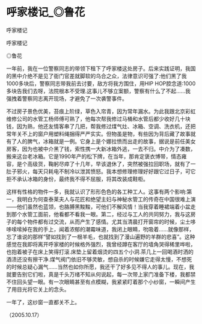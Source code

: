 # 呼家楼记_◎鲁花

呼家楼记

呼家楼记

◎鲁花

一年前，我在一位警察同志的带领下租下了呼家楼这处房子。后来实践证明，我国的黑中介绝不是见了衙门官差就脚软的乌合之众，法律意识可强了:他们黑了我1000多块后，警察同志带我前去讨要，敌方将我方围住，用HIP HOP腔念道:1000多块告我们去呀，法院根本不受理.这事儿不够立案额，警察有什么了不起……我强拽着警察同志离开现场，才避免了一次袭警事件。

不过房子景色优美，苔痕上阶绿，草色入帘青，因为常年漏水。为此我跟北京彩虹维修公司的水管工杨师傅可熟了，他每次帮我修过马桶和水管后都少收好几十块钱，因为熟，他还友情客串了几把，帮我修过煤气灶、冰箱、空调、洗衣机，还把常年关不上的窗户用塑料绳捆得严严实实。但物虽是物，有些因为背后藏了故事就有了人的脾气，冰箱就是一例。它身上是个娜拉愤而出走的故事，据说是前任美女房客，因为也被中介黑了钱，索性携一大新冰箱外逃，一去不归。中介为了凑数，搬来这台老冰箱。它是1990年产的松下牌，在当年，那肯定褒衣博带，情态雍容，是个高级货，鞠躬尽瘁了十几年，早该退休了，突然被强拉回职场，就有了一肚子邪火，每天只耗电不制冷以泄其愤怒。我本想修理修理好好跟它过日子，可它拒不承认冰箱的身份，最终我不得不屈服，将其改装成鞋柜。

这样有性格的物件一多，我就认识了形形色色的各工种工人。这事有两个影响:第一，我明白为何查泰莱夫人与花匠和绝望主妇与神秘水管工的传奇在中国很难上演——他们虽然也蓝领，也胳膊黑黢黢，可他们不解风情！当我穿着睡裙端着小盆走到那个水管工面前，他看都不看我一眼。第二，经过与工人的共同努力，我与这房子的每个物件都有过交流，从而产生了感情。尤其当清晨打开窗帘的时候，尘土哆哆嗦嗦掉在我的手上，闻着浓郁的潮霉味道，我闭上眼睛，吮吸着……就像那样，忘了谁说的那样“譬如找到了一根羊毛，也就找到了漫山遍野的羊群的悲喜”。这种感觉在我即将离开呼家楼的时候格外强烈，我曾经蹲在客厅的墙角哭得稀里哗啦，也抱着被子在床上笑得打滚.床垫上留着烟烫的四五个小洞.茶几上一回喝酒时洒的酒渍还没有擦干净.煤气阀门依旧不够灵敏，想自杀的时候嫌它走得太慢，不想死的时候总疑心漏气……当然也如你所愿，我还干了好多见不得人的事儿。现在，我就要告别它们啦，真是千头万绪不知从何说起，每一次带上家门准备下楼，我都禁不住回头望一眼。有一次眼睛甚至有点模糊，我紧紧盯着那个小纱窗，一瞬间产生了用目光将它关上的念头。

一年了，这纱窗一直都关不上。

（2005.10.17）